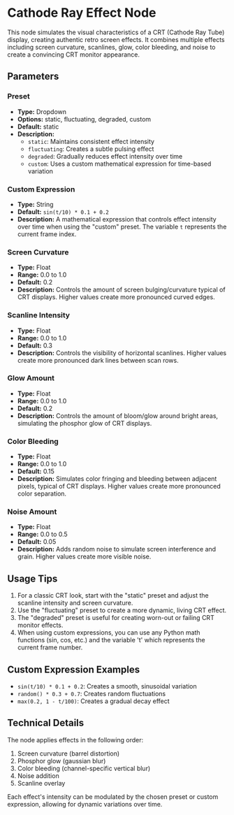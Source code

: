 # Cathode Ray Effect Node

This node simulates the visual characteristics of a CRT (Cathode Ray Tube) display, creating authentic retro screen effects. It combines multiple effects including screen curvature, scanlines, glow, color bleeding, and noise to create a convincing CRT monitor appearance.

## Parameters

### Preset
- **Type:** Dropdown
- **Options:** static, fluctuating, degraded, custom
- **Default:** static
- **Description:**
  - `static`: Maintains consistent effect intensity
  - `fluctuating`: Creates a subtle pulsing effect
  - `degraded`: Gradually reduces effect intensity over time
  - `custom`: Uses a custom mathematical expression for time-based variation

### Custom Expression
- **Type:** String
- **Default:** `sin(t/10) * 0.1 + 0.2`
- **Description:** A mathematical expression that controls effect intensity over time when using the "custom" preset. The variable `t` represents the current frame index.

### Screen Curvature
- **Type:** Float
- **Range:** 0.0 to 1.0
- **Default:** 0.2
- **Description:** Controls the amount of screen bulging/curvature typical of CRT displays. Higher values create more pronounced curved edges.

### Scanline Intensity
- **Type:** Float
- **Range:** 0.0 to 1.0
- **Default:** 0.3
- **Description:** Controls the visibility of horizontal scanlines. Higher values create more pronounced dark lines between scan rows.

### Glow Amount
- **Type:** Float
- **Range:** 0.0 to 1.0
- **Default:** 0.2
- **Description:** Controls the amount of bloom/glow around bright areas, simulating the phosphor glow of CRT displays.

### Color Bleeding
- **Type:** Float
- **Range:** 0.0 to 1.0
- **Default:** 0.15
- **Description:** Simulates color fringing and bleeding between adjacent pixels, typical of CRT displays. Higher values create more pronounced color separation.

### Noise Amount
- **Type:** Float
- **Range:** 0.0 to 0.5
- **Default:** 0.05
- **Description:** Adds random noise to simulate screen interference and grain. Higher values create more visible noise.

## Usage Tips

1. For a classic CRT look, start with the "static" preset and adjust the scanline intensity and screen curvature.
2. Use the "fluctuating" preset to create a more dynamic, living CRT effect.
3. The "degraded" preset is useful for creating worn-out or failing CRT monitor effects.
4. When using custom expressions, you can use any Python math functions (sin, cos, etc.) and the variable 't' which represents the current frame number.

## Custom Expression Examples

- `sin(t/10) * 0.1 + 0.2`: Creates a smooth, sinusoidal variation
- `random() * 0.3 + 0.7`: Creates random fluctuations
- `max(0.2, 1 - t/100)`: Creates a gradual decay effect

## Technical Details

The node applies effects in the following order:
1. Screen curvature (barrel distortion)
2. Phosphor glow (gaussian blur)
3. Color bleeding (channel-specific vertical blur)
4. Noise addition
5. Scanline overlay

Each effect's intensity can be modulated by the chosen preset or custom expression, allowing for dynamic variations over time.
